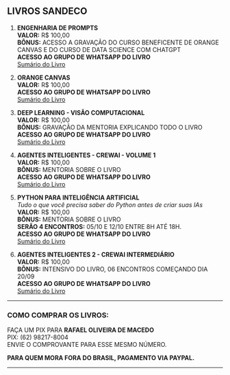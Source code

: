 ## LIVROS SANDECO

1. **ENGENHARIA DE PROMPTS**  
   **VALOR:** R$ 100,00  
   **BÔNUS:** ACESSO A GRAVAÇÃO DO CURSO BENEFICENTE DE ORANGE CANVAS E DO CURSO DE DATA SCIENCE COM CHATGPT  
   **ACESSO AO GRUPO DE WHATSAPP DO LIVRO**  
   [Sumário do Livro](https://github.com/ecodelearn/canais-sandeco/blob/81087707d5272d9746c92521f1df0c7f637877e3/Engenharia%20de%20Prompts%20-%20Cap3%20Gerador%20de%20Prompts.pdf)
 
2. **ORANGE CANVAS**  
   **VALOR:** R$ 100,00  
   **ACESSO AO GRUPO DE WHATSAPP DO LIVRO**  
   [Sumário do Livro](https://github.com/ecodelearn/canais-sandeco/blob/81087707d5272d9746c92521f1df0c7f637877e3/Orange%20Sum%C3%A1rio.pdf)

3. **DEEP LEARNING - VISÃO COMPUTACIONAL**  
   **VALOR:** R$ 100,00  
   **BÔNUS:** GRAVAÇÃO DA MENTORIA EXPLICANDO TODO O LIVRO  
   **ACESSO AO GRUPO DE WHATSAPP DO LIVRO**  
   [Sumário do Livro](https://github.com/ecodelearn/canais-sandeco/blob/81087707d5272d9746c92521f1df0c7f637877e3/Deep%20Learning%20-%20Sum%C3%A1rio.pdf)

4. **AGENTES INTELIGENTES - CREWAI - VOLUME 1**  
   **VALOR:** R$ 100,00  
   **BÔNUS:** MENTORIA SOBRE O LIVRO  
   **ACESSO AO GRUPO DE WHATSAPP DO LIVRO**  
   [Sumário do Livro](https://github.com/ecodelearn/canais-sandeco/blob/81087707d5272d9746c92521f1df0c7f637877e3/CrewAI%20-%20Primeiro%20Cap%C3%ADtulo.pdf)

5. **PYTHON PARA INTELIGÊNCIA ARTIFICIAL**  
   *Tudo o que você precisa saber do Python antes de criar suas IAs*  
   **VALOR:** R$ 100,00  
   **BÔNUS:** MENTORIA SOBRE O LIVRO  
   **SERÃO 4 ENCONTROS:** 05/10 E 12/10 ENTRE 8H ATÉ 18H.  
   **ACESSO AO GRUPO DE WHATSAPP DO LIVRO**  
   [Sumário do Livro](https://github.com/ecodelearn/canais-sandeco/blob/81087707d5272d9746c92521f1df0c7f637877e3/Python%20para%20Intelig%C3%AAncia%20Artificial%20-%20Sum%C3%A1rio.pdf)

6. **AGENTES INTELIGENTES 2 - CREWAI INTERMEDIÁRIO**  
   **VALOR:** R$ 100,00  
   **BÔNUS:** INTENSIVO DO LIVRO, 06 ENCONTROS COMEÇANDO DIA 20/09  
   **ACESSO AO GRUPO DE WHATSAPP DO LIVRO**  
   [Sumário do Livro](https://github.com/ecodelearn/canais-sandeco/blob/main/Cap1CrewAI2Intermedi%C3%A1rio.pdf)

---

### COMO COMPRAR OS LIVROS:  
FAÇA UM PIX PARA **RAFAEL OLIVEIRA DE MACEDO**  
PIX: (62) 98217-8004  
ENVIE O COMPROVANTE PARA ESSE MESMO NÚMERO.

**PARA QUEM MORA FORA DO BRASIL, PAGAMENTO VIA PAYPAL.**

---